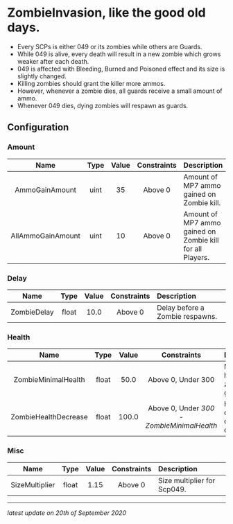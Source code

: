 # ZombieInvasion, like the good old days.

* Every SCPs is either 049 or its zombies while others are Guards.
* While 049 is alive, every death will result in a new zombie which grows weaker after each death.
* 049 is affected with Bleeding, Burned and Poisoned effect and its size is slightly changed.
* Killing zombies should grant the killer more ammos.
* However, whenever a zombie dies, all guards receive a small amount of ammo.
* Whenever 049 dies, dying zombies will respawn as guards.

## Configuration

### Amount

Name | Type | Value | Constraints | Description
:---: | :---: | :---: | :---: | :------
AmmoGainAmount | uint | 35 | Above 0 | Amount of MP7 ammo gained on Zombie kill.
AllAmmoGainAmount | uint | 10 | Above 0 | Amount of MP7 ammo gained on Zombie kill for all Players.

### Delay

Name | Type | Value | Constraints | Description
:---: | :---: | :---: | :---: | :------
ZombieDelay | float | 10.0 | Above 0 | Delay before a Zombie respawns.

### Health

Name | Type | Value | Constraints | Description
:---: | :---: | :---: | :---: | :------
ZombieMinimalHealth | float | 50.0 | Above 0, Under 300 | Minimal health a zombie can get to.
ZombieHealthDecrease | float | 100.0 | Above 0, Under *300 - ZombieMinimalHealth* | Health decrease on zombie death.

### Misc

Name | Type | Value | Constraints | Description
:---: | :---: | :---: | :---: | :------
SizeMultiplier | float | 1.15 | Above 0 | Size multiplier for Scp049.

---

*latest update on 20th of September 2020*

